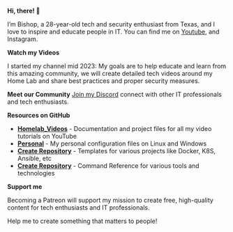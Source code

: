 

**Hi, there! :wave:**

I’m Bishop, a 28-year-old tech and security enthusiast from Texas, and I love to inspire and educate people in IT. You can find me on [Youtube](https://www.youtube.com/@TazTech_), and Instagram.

**Watch my Videos**

I started my channel mid 2023: My goals are to help educate and learn from this amazing community, we will create detailed tech videos around my Home Lab and share best practices and proper security measures. 

**Meet our Community**
[Join my Discord](www.discord.com) connect with other IT professionals and tech enthusiasts.

**Resources on GitHub**

  - [**Homelab_Videos**](https://github.com/Taz-Tech/Homelab_Videos) - Documentation and project files for all my video tutorials on YouTube   
  - [**Personal**](https://github.com/Taz-Tech/Personal) - My personal configuration files on Linux and Windows 
  - [**Create Repository**]() - Templates for various projects like Docker, K8S, Ansible, etc
  - [**Create Repository**]() - Command Reference for various tools and technologies
   

**Support me**

Becoming a Patreon will support my mission to create free, high-quality content for tech enthusiasts and IT professionals.

Help me to create something that matters to people!
